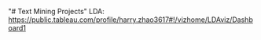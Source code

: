 "# Text Mining Projects" 
LDA: https://public.tableau.com/profile/harry.zhao3617#!/vizhome/LDAviz/Dashboard1

